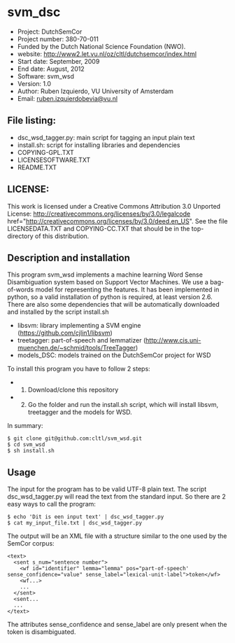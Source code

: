 svm_dsc
======

- Project: DutchSemCor
- Project number: 380-70-011
- Funded by the Dutch National Science Foundation (NWO).
- website: http://www2.let.vu.nl/oz/cltl/dutchsemcor/index.html
- Start date: September, 2009
- End date: August, 2012
- Software: svm_wsd
- Version: 1.0
- Author: Ruben Izquierdo, VU University of Amsterdam
- Email: ruben.izquierdobevia@vu.nl


File listing:
------------
- dsc_wsd_tagger.py: main script for tagging an input plain text
- install.sh: script for installing libraries and dependencies
- COPYING-GPL.TXT
- LICENSESOFTWARE.TXT
- README.TXT
  

LICENSE:
-------
This work is licensed under a Creative Commons Attribution 3.0 Unported License: http://creativecommons.org/licenses/by/3.0/legalcode
href="http://creativecommons.org/licenses/by/3.0/deed.en_US". See the file LICENSEDATA.TXT and COPYING-CC.TXT that should be in the
top-directory of this distribution.


Description and installation
----------------------------

This program svm_wsd implements a machine learning Word Sense Disambiguation system based on Support Vector
Machines. We use a bag-of-words model for representing the features. It has been implemented in python, so a valid installation of python is required, at least version 2.6. There are also
some dependencies that will be automatically downloaded and installed by the script install.sh
- libsvm: library implementing a SVM engine (https://github.com/cjlin1/libsvm)
- treetagger: part-of-speech and lemmatizer (http://www.cis.uni-muenchen.de/~schmid/tools/TreeTagger)
- models_DSC: models trained on the DutchSemCor project for WSD

To install this program you have to follow 2 steps:
- 1) Download/clone this repository
- 2) Go the folder and run the install.sh script, which will install libsvm, treetagger and the models for WSD.

In summary:

````shell
$ git clone git@github.com:cltl/svm_wsd.git
$ cd svm_wsd
$ sh install.sh
````

Usage
-----

The input for the program has to be valid UTF-8 plain text. The script dsc_wsd_tagger.py will read the text from the standard
input. So there are 2 easy ways to call the program:

````shell
$ echo 'Dit is een input text' | dsc_wsd_tagger.py
$ cat my_input_file.txt | dsc_wsd_tagger.py
````

The output will be an XML file with a structure similar to the one used by the SemCor corpus:

````shell
<text>
  <sent s_num="sentence number">
    <wf id="identifier" lemma="lemma" pos="part-of-speech' sense_confidence="value" sense_label="lexical-unit-label">token</wf>
    <wf...>
    ...
  </sent>
  <sent...
  ...
</text>
````

The attributes sense_confidence and sense_label are only present when the token is disambiguated.


